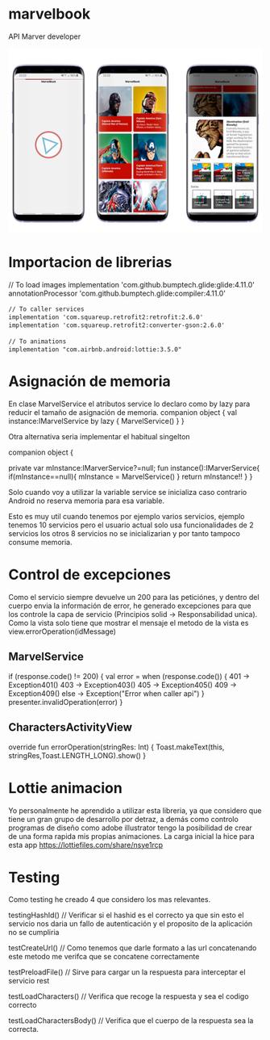 # marvelbook
API Marver developer

![icon](https://github.com/vladymix/marvelbook/blob/master/Resources/app_desing.png)



# Importacion de librerias
   // To load images
    implementation 'com.github.bumptech.glide:glide:4.11.0'
    annotationProcessor 'com.github.bumptech.glide:compiler:4.11.0'

    // To caller services
    implementation 'com.squareup.retrofit2:retrofit:2.6.0'
    implementation 'com.squareup.retrofit2:converter-gson:2.6.0'

    // To animations
    implementation "com.airbnb.android:lottie:3.5.0"


# Asignación de memoria

En clase MarvelService el atributos service lo declaro como by lazy para reducir el tamaño de asignación de memoria.
  companion object {
        val instance:IMarvelService by lazy {
            MarvelService()
        }
    }

Otra alternativa seria implementar el habitual singelton

companion object {

private var mInstance:IMarverService?=null;
    fun instance():IMarverService{
        if(mInstance==null){
            mInstance =  MarvelService()
        }
        return mInstance!!
    }
}


 Solo cuando voy a utilizar la variable service se inicializa caso contrario Android no reserva memoria para esa variable.

Esto es muy util cuando tenemos por ejemplo varios servicios, ejemplo tenemos 10 servicios pero el usuario actual solo usa funcionalidades de 2 servicios
los otros 8 servicios no se inicializarian y por tanto tampoco consume memoria.

# Control de excepciones
Como el servicio siempre devuelve un 200 para las peticiónes, y dentro del cuerpo envia la información de error, he generado excepciones para que los controle la capa de servicio (Principios solid -> Responsabilidad unica).
Como la vista solo tiene que mostrar el mensaje el metodo de la vista es view.errorOperation(idMessage)

## MarvelService
 if (response.code() != 200) {
            val error = when (response.code()) {
                401 -> Exception401()
                403 -> Exception403()
                405 -> Exception405()
                409 -> Exception409()
                else -> Exception("Error when caller api")
            }
            presenter.invalidOperation(error)
 }

 ## CharactersActivityView

 override fun errorOperation(stringRes: Int) {
       Toast.makeText(this, stringRes,Toast.LENGTH_LONG).show()
 }

 # Lottie animacion
 Yo personalmente he aprendido a utilizar esta libreria, ya que considero que tiene un gran grupo de desarrollo por detraz, a demás como controlo programas de diseño como adobe illustrator tengo la posibilidad de crear de una forma rapida mis propias animaciones. La carga inicial la hice para esta app
 https://lottiefiles.com/share/nsye1rcp

 
 # Testing

 Como testing he creado 4 que considero los mas relevantes.

 testingHashId() // Verificar si el hashid es el correcto ya que sin esto el servicio nos daria un fallo de autenticación y el proposito de la aplicación no se cumpliria

 testCreateUrl() // Como tenemos que darle formato a las url concatenando este metodo me verifca que se concatene correctamente

 testPreloadFile() // Sirve para cargar un la respuesta para interceptar el servicio rest

 testLoadCharacters() // Verifica que recoge la respuesta y sea el codigo correcto

 testLoadCharactersBody() // Verifica que el cuerpo de la respuesta sea la correcta.



